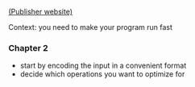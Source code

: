 [(Publisher website)](http://shop.oreilly.com/product/9780596516246.do)

Context: you need to make your program run fast

### Chapter 2

- start by encoding the input in a convenient format
- decide which operations you want to optimize for
